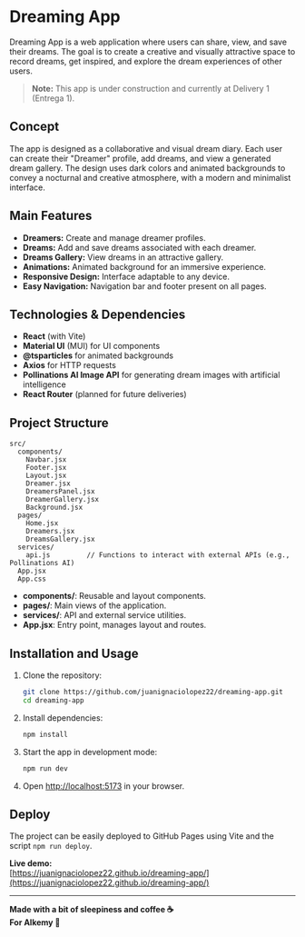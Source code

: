 # Dreaming App

Dreaming App is a web application where users can share, view, and save their dreams. The goal is to create a creative and visually attractive space to record dreams, get inspired, and explore the dream experiences of other users.

> **Note:** This app is under construction and currently at Delivery 1 (Entrega 1).

## Concept

The app is designed as a collaborative and visual dream diary. Each user can create their "Dreamer" profile, add dreams, and view a generated dream gallery. The design uses dark colors and animated backgrounds to convey a nocturnal and creative atmosphere, with a modern and minimalist interface.

## Main Features

- **Dreamers:** Create and manage dreamer profiles.
- **Dreams:** Add and save dreams associated with each dreamer.
- **Dreams Gallery:** View dreams in an attractive gallery.
- **Animations:** Animated background for an immersive experience.
- **Responsive Design:** Interface adaptable to any device.
- **Easy Navigation:** Navigation bar and footer present on all pages.

## Technologies & Dependencies

- **React** (with Vite)
- **Material UI** (MUI) for UI components
- **@tsparticles** for animated backgrounds
- **Axios** for HTTP requests
- **Pollinations AI Image API** for generating dream images with artificial intelligence
- **React Router** (planned for future deliveries)

## Project Structure

```
src/
  components/
    Navbar.jsx
    Footer.jsx
    Layout.jsx
    Dreamer.jsx
    DreamersPanel.jsx
    DreamerGallery.jsx
    Background.jsx
  pages/
    Home.jsx
    Dreamers.jsx
    DreamsGallery.jsx
  services/
    api.js         // Functions to interact with external APIs (e.g., Pollinations AI)
  App.jsx
  App.css
```

- **components/**: Reusable and layout components.
- **pages/**: Main views of the application.
- **services/**: API and external service utilities.
- **App.jsx**: Entry point, manages layout and routes.

## Installation and Usage

1. Clone the repository:
   ```sh
   git clone https://github.com/juanignaciolopez22/dreaming-app.git
   cd dreaming-app
   ```

2. Install dependencies:
   ```sh
   npm install
   ```

3. Start the app in development mode:
   ```sh
   npm run dev
   ```

4. Open [http://localhost:5173](http://localhost:5173) in your browser.

## Deploy

The project can be easily deployed to GitHub Pages using Vite and the script `npm run deploy`.

**Live demo:**  
[https://juanignaciolopez22.github.io/dreaming-app/](https://juanignaciolopez22.github.io/dreaming-app/)

---

**Made with a bit of sleepiness and coffee ☕️**  
**For Alkemy 🚀**